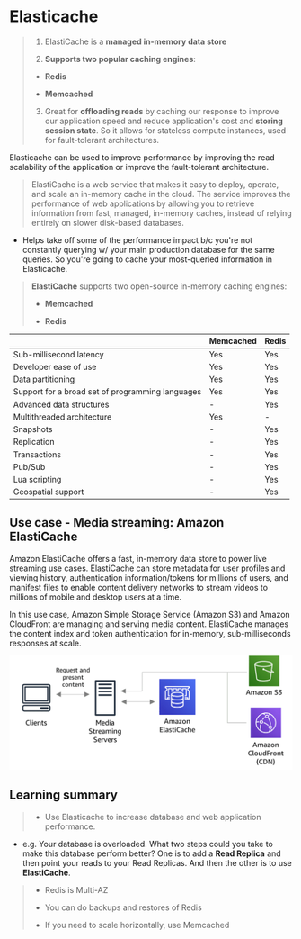 # Elasticache

> 1. ElastiCache is a **managed in-memory data store**
>
> 2. **Supports two popular caching engines**:
>
>   * **Redis**
>
>   * **Memcached**
>
> 3. Great for **offloading reads** by caching our response to improve our application speed and reduce application's cost and **storing session state**. So it allows for stateless compute instances, used for fault-tolerant architectures.

Elasticache can be used to improve performance by improving the read scalability of the application or improve the fault-tolerant architecture.

> ElastiCache is a web service that makes it easy to deploy, operate, and scale an in-memory cache in the cloud. The service improves the performance of web applications by allowing you to retrieve information from fast, managed, in-memory caches, instead of relying entirely on slower disk-based databases.

* Helps take off some of the performance impact b/c you're not constantly querying w/ your main production database for the same queries. So you're going to cache your most-queried information in Elasticache.

> **ElastiCache** supports two open-source in-memory caching engines:
>
> * **Memcached**
>
> * **Redis**

|                                                  | **Memcached** | **Redis** |
|--------------------------------------------------|---------------|-----------|
| Sub-millisecond latency                          | Yes           | Yes       |
| Developer ease of use                            | Yes           | Yes       |
| Data partitioning                                | Yes           | Yes       |
| Support for a broad set of programming languages | Yes           | Yes       |
| Advanced data structures                         | -             | Yes       |
| Multithreaded architecture                       | Yes           | -         |
| Snapshots                                        | -             | Yes       |
| Replication                                      | -             | Yes       |
| Transactions                                     | -             | Yes       |
| Pub/Sub                                          | -             | Yes       |
| Lua scripting                                    | -             | Yes       |
| Geospatial support                               | -             | Yes       |

## Use case - Media streaming: Amazon ElastiCache

Amazon ElastiCache offers a fast, in-memory data store to power live streaming use cases. ElastiCache can store metadata for user profiles and viewing history, authentication information/tokens for millions of users, and manifest files to enable content delivery networks to stream videos to millions of mobile and desktop users at a time.

In this use case, Amazon Simple Storage Service (Amazon S3) and Amazon CloudFront are managing and serving media content. ElastiCache manages the content index and token authentication for in-memory, sub-milliseconds responses at scale.

![Fig. 1 Media streaming: Amazon ElastiCache](../../../../img/SAA-CO2/databases/elasticache/diag01.png)

## Learning summary

> * Use Elasticache to increase database and web application performance.

* e.g. Your database is overloaded. What two steps could you take to make this database perform better? One is to add a **Read Replica** and then point your reads to your Read Replicas. And then the other is to use **ElastiCache**.

> * Redis is Multi-AZ
>
> * You can do backups and restores of Redis
>
> * If you need to scale horizontally, use Memcached
